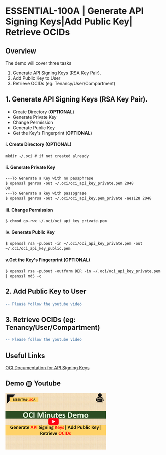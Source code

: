 # ESSENTIAL-100A | Generate API Signing Keys|Add Public Key| Retrieve OCIDs

## Overview

The demo will cover three tasks

1.  Generate API Signing Keys (RSA Key Pair).
2. Add Public Key to User
3. Retrieve OCIDs (eg: Tenancy/User/Compartment)

## 1. Generate API Signing Keys (RSA Key Pair).
- Create Directory (**OPTIONAL**)
- Generate Private Key
- Change Permission
- Generate Public Key
- Get the Key's Fingerprint (**OPTIONAL**)

#### i. Create Directory (OPTIONAL)
```shell
mkdir ~/.oci # if not created already
```

#### ii. Generate Private Key
```shell
---To Generate a Key with no passphrase
$ openssl genrsa -out ~/.oci/oci_api_key_private.pem 2048
OR
---To Generate a key with passpgrase
$ openssl genrsa -out ~/.oci/oci_api_key.pem_private -aes128 2048 
```
#### iii. Change Permission    
```shell
$ chmod go-rwx ~/.oci/oci_api_key_private.pem
```

#### iv. Generate Public Key
```shell
$ openssl rsa -pubout -in ~/.oci/oci_api_key_private.pem -out ~/.oci/oci_api_key_public.pem
```

#### v.Get the Key's Fingerprint (OPTIONAL)
```shell
$ openssl rsa -pubout -outform DER -in ~/.oci/oci_api_key_private.pem | openssl md5 -c
```

## 2. Add Public Key to User

```diff
-- Please follow the youtube video
```

## 3. Retrieve OCIDs (eg: Tenancy/User/Compartment)

```diff
-- Please follow the youtube video
```



## Useful Links

[OCI Documentation for API Signing Keys](https://docs.cloud.oracle.com/en-us/iaas/Content/API/Concepts/apisigningkey.htm)

## Demo @ Youtube

[![ESSENTIAL-100A](img/thumbnail_320x320.png)](https://youtu.be/59uyIrfd1IY "Click to watch on YouTube")





